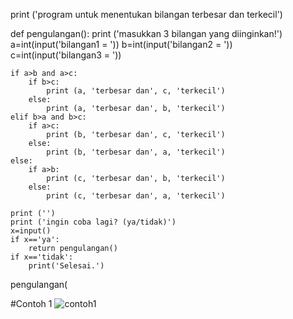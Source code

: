 print ('program untuk menentukan bilangan terbesar dan terkecil')

def pengulangan():
    print ('masukkan 3 bilangan yang diinginkan!')
    a=int(input('bilangan1 = '))
    b=int(input('bilangan2 = '))
    c=int(input('bilangan3 = '))

    if a>b and a>c:
        if b>c:
            print (a, 'terbesar dan', c, 'terkecil')
        else:
            print (a, 'terbesar dan', b, 'terkecil')
    elif b>a and b>c:
        if a>c:
            print (b, 'terbesar dan', c, 'terkecil')
        else:
            print (b, 'terbesar dan', a, 'terkecil')
    else:
        if a>b:
            print (c, 'terbesar dan', b, 'terkecil')
        else:
            print (c, 'terbesar dan', a, 'terkecil')

    print ('')
    print ('ingin coba lagi? (ya/tidak)')
    x=input()
    if x=='ya':
        return pengulangan()
    if x=='tidak':
        print('Selesai.')

pengulangan(

#Contoh 1
![contoh1](https://user-images.githubusercontent.com/56239989/67631537-71552b00-f8ca-11e9-8609-0481e12d7141.jpg)

